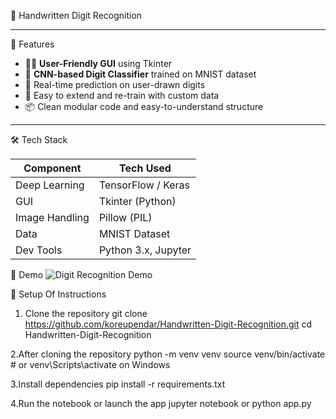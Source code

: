 
 🧠 Handwritten Digit Recognition

-----------------------------------------------------------------------------------------------------------

 🚀 Features

- 🧑‍🎨 **User-Friendly GUI** using Tkinter
- 🤖 **CNN-based Digit Classifier** trained on MNIST dataset
- 🧪 Real-time prediction on user-drawn digits
- 💾 Easy to extend and re-train with custom data
- 📦 Clean modular code and easy-to-understand structure

---------------------------------------------------------------------------------------------

 🛠️ Tech Stack

| Component      | Tech Used           |
|----------------|---------------------|
| Deep Learning  | TensorFlow / Keras  |
| GUI            | Tkinter (Python)    |
| Image Handling | Pillow (PIL)        |
| Data           | MNIST Dataset       |
| Dev Tools      | Python 3.x, Jupyter |


 📸 Demo
![Digit Recognition Demo](https://user-images.githubusercontent.com/your-placeholder/demo.gif)


 🔧 Setup Of Instructions

1. Clone the repository
   git clone https://github.com/koreupendar/Handwritten-Digit-Recognition.git
   cd Handwritten-Digit-Recognition
   
2.After cloning the repository
  python -m venv venv
  source venv/bin/activate  # or venv\Scripts\activate on Windows
  
3.Install dependencies
  pip install -r requirements.txt
  
4.Run the notebook or launch the app
  jupyter notebook or python app.py


